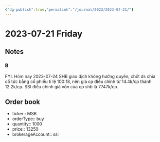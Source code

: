 ```yaml
---
{"dg-publish":true,"permalink":"/journal/2023/2023-07-21/"}
---
```


# 2023-07-21 Friday

## Notes

### B

FYI. Hôm nay 2023-07-24 SHB giao dịch không hưởng quyền, chốt ds chia cổ tức bằng cổ phiếu tỉ lệ 100:18, nên giá cp điều chỉnh từ 14.4k/cp thành 12.2k/cp. SSI điều chỉnh giá vốn của cp shb là 7747k/cp.

## Order book

- ticker:: MSB
- orderType:: buy
- quantity:: 1000
- price:: 13250
- brokerageAccount:: ssi
